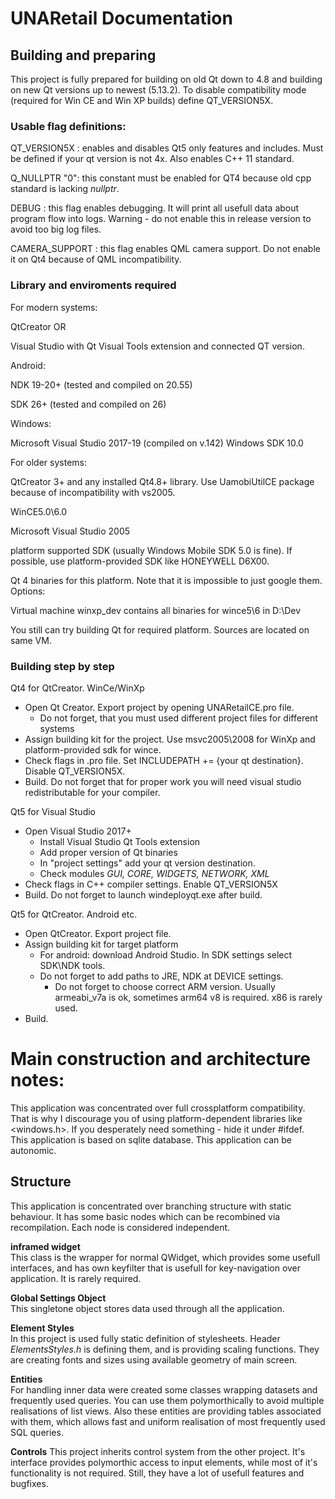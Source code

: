 # UNARetail Documentation

## Building and preparing

This project is fully prepared for building on old Qt down to 4.8 and building on new Qt versions up to newest (5.13.2).  To disable compatibility mode (required for Win CE and Win XP builds) define QT_VERSION5X.

### Usable flag definitions:

QT\_VERSION5X : enables and disables Qt5 only features and includes. Must be defined if your qt version is not 4x. Also enables C++ 11 standard.

Q\_NULLPTR	"0": this constant must be enabled for QT4 because old cpp standard is lacking _nullptr_.

DEBUG	    : this flag enables debugging. It will print all usefull data about program flow into logs. Warning - do not enable this in release version to avoid too big log files.

CAMERA_SUPPORT     : this flag enables QML camera support. Do not enable it on Qt4 because of QML incompatibility. 

### Library and enviroments required

For modern systems:

QtCreator OR

Visual Studio with Qt Visual Tools extension and connected QT version.

Android:

NDK 19-20+ (tested and compiled on 20.55)

SDK 26+ (tested and compiled on 26)

Windows:

Microsoft Visual Studio 2017-19 (compiled on v.142)
Windows SDK 10.0

 For older systems:

QtCreator 3+ and any installed Qt4.8+ library. Use UamobiUtilCE package because of incompatibility with vs2005.

WinCE5.0\6.0

Microsoft Visual Studio 2005

platform supported SDK (usually Windows Mobile SDK 5.0 is fine). If possible, use platform-provided SDK like HONEYWELL D6X00. 

Qt 4 binaries for this platform. Note that it is impossible to just google them. Options:

Virtual machine winxp_dev contains all binaries for wince5\6 in D:\Dev

You still can try building Qt for required platform. Sources are located on same VM. 

### Building step by step

 Qt4 for QtCreator. WinCe/WinXp


* Open Qt Creator. Export project by opening UNARetailCE.pro file.
     * Do not forget, that you must used different project files for different systems
* Assign building kit for the project. Use msvc2005\2008 for WinXp and platform-provided sdk for wince.
* Check flags in .pro file. Set INCLUDEPATH += {your qt destination}. Disable QT_VERSION5X.
* Build. Do not forget that for proper work you will need visual studio redistributable for your compiler. 

Qt5 for Visual Studio

* Open Visual Studio 2017+
    * Install Visual Studio Qt Tools extension
    * Add proper version of Qt binaries
    * In "project settings" add your qt version destination. 
    * Check modules _GUI, CORE, WIDGETS, NETWORK, XML_
* Check flags in C++ compiler settings. Enable QT_VERSION5X
* Build. Do not forget to launch windeployqt.exe after build. 

Qt5 for QtCreator. Android etc.

* Open QtCreator. Export project file.
* Assign building kit for target platform
    * For android: download Android Studio. In SDK settings select SDK\NDK tools.
	* Do not forget to add paths to JRE, NDK at DEVICE settings.
    	* Do not forget to choose correct ARM version. Usually armeabi_v7a is ok, sometimes arm64 v8 is required. x86 is rarely used.
* Build.

# Main construction and architecture notes:

This application was concentrated over full crossplatform compatibility. That is why I discourage you of using platform-dependent libraries like <windows.h>. If you desperately need something - hide it under #ifdef.  
This application is based on sqlite database. This application can be autonomic. 

## Structure

This application is concentrated over branching structure with static behaviour. It has some basic nodes which can be recombined via recompilation. Each node is considered independent.

__inframed widget__  
This class is the wrapper for normal QWidget, which provides some usefull interfaces, and has own keyfilter that is usefull for key-navigation over application. It is rarely required.

__Global Settings Object__  
This singletone object stores data used through all the application.

__Element Styles__  
In this project is used fully static definition of stylesheets. Header _ElementsStyles.h_ is defining them, and is providing scaling functions. They are creating fonts and sizes using available geometry of main screen.  

__Entities__  
For handling inner data were created some classes wrapping datasets and frequently used queries. You can use them polymorthically to avoid multiple realisations of list views.
Also these entities are providing tables associated with them, which allows fast and uniform realisation of most frequently used SQL queries.

__Controls__
This project inherits control system from the other project. It's interface provides polymorthic access to input elements, while most of it's functionality is not required. Still, they have a lot of usefull features and bugfixes.
